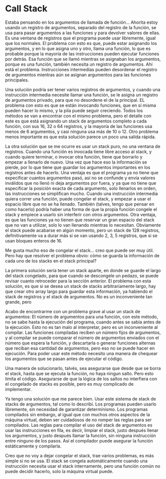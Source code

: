 # Call Stack

Estaba pensando en los argumentos de llamada de función...
Ahorita estoy usando un registro de argumentos, separado del registro de la función, se usa para pasar argumentos a las funciones y para devolver valores de ellas. Es una ventana de registros que el programa puede usar libremente, igual que los normales. El problema con esto es que, puede estar asignando los argumentos, y en lo que asigna uno y otro, llama una función, lo que es probable porque la mayoría de las instrucciones pueden ejecutar funciones por detrás. Esa función que se llamó mientras se asignaban los argumentos, porque es una función, también necesita un registro de argumentos.
Ahí está el problema.
Instrucciones intermedias pueden desordenar el registro de argumentos mientras aún se asignan argumentos para las funciones principales.

Una solución podría ser tener varios registros de argumentos, y cuando una instrucción intermedia necesite llamar una función, se le asigna un registro de argumentos privado, para que no desordene el de la principal. EL problema con esto es que se están invocando funciones, que en sí misma pueden hacer lo mismo, y la pila puede seguir creciendo. Todos los métodos se van a encontrar con el mismo problema, pero el detalle con este es que está asignando un stack de argumentos completo a cada función, con sus 16, 32 o 64 registros, y la mayoría de las funciones usa menos de 6 argumentos, y casi ninguna usa más de 10 o 12.
Otro problema menos importante es que esta solución parece un poco una salida rápida.

La otra solución que se me ocurre es usar un stack puro, no una ventana de registros. Cuando una función es invocada tiene libre acceso al stack, y cuando quiere terminar, o invocar otra función, tiene que borrarlo y empezar a llenarlo de nuevo. Una vez que hace eso la información se pierde, por lo que tiene que guardar los argumentos importantes en los registros antes de hacerlo.
Una ventaja es que el programa ya no tiene que expecificar cuantos argumentos pasó, así no se confunde y envía valores inválidos que no llenó ni deja argumentos por fuera, y ya que no tiene que especificar la posición exacta de cada argumento, solo llenarlos en orden, las instrucciones se simplifican mucho.
Cuando una instrucción intermedia quiera correr una función, puede congelar el stack, y empezar a usar el espacio libre que no se ha llenado. También (talves, tengo que pensar en como hacerlo) podría haber una forma de que la propia función congele el stack y empiece a usarlo sin interferir con otros argumentos.
Otra ventaja, es que las funciones ya no tienen que reservar un gran espacio del stack que no van a utilizar, solo lo van llenando mientras lo necesitan. Obviamente el stack puede acabarse en algún momento, pero un stack de 128 registros, definitivamente va a durar más si se van usando 2, 3, 5 registros, que si se usan bloques enteros de 16.

Me gusta mucho eso de congelar el stack... creo que puede ser muy útil. Pero hay que resolver el problema obvio: cómo se guarda la información de cada uno de los stacks en el stack principal?

La primera solución sería tener un stack aparte, en donde se guarde el largo del stack congelado, para que cuando se descongele un pedazo, se puede revisar cuanto retroceder para la sección anterior. El problema con esta solución, es que si se desea un stack de stacks arbitrariamente largo, hay que crear otro array largo para guardar esta información, ya habiendo el stack de registros y el stack de argumentos. No es un inconveniente tan grande, pero


Acabo de encontrarme con un problema grave al usar un stack de argumentos: El número de argumentos para una función, con este método, no se sabe hasta la ejecución del programa, cuando antes se sabía antes de la ejecución. Esto no es tan malo al interpretar, pero es un inconveniente al compilar. Las funciones compiladas reciben un número fijos de argumentos, y al compilar se puede comparar el número de argumentos enviados con el número que espera la función, y descartarla o generar funciones alternas que reciban esa cantidad de argumentos, pero eso no se puede hacer en ejecución.
Para poder usar este método necesito una manera de chequear los argumentos que se pasan antes de ejecutar el código.

Una manera de solucionarlo, talvés, sea asegurarse que desde que se borra el stack, hasta que se ejecuta la función, no haya ningun salto. Pero esto limita el código. Asegurarse de que la lógica de los saltos no interfiera con el congelado de stacks es posible, pero es muy complicado de implementar.

Ya tengo una solución que me parece bien. Usar este sistema de stack de stacks de argumentos, tal como lo describí. Los programas pueden usarlo libremente, sin necesidad de garantizar determinismo. Los programas compilados sin embargo, al igual que con muchos otros aspectos de la máquina virtual, deben ser cuidadosos de no romper las reglas para ser compilados. Las reglas para compilar el uso del stack de argumentos es usar las instrucciones en fila, es decir, limpiar el stack, justo después llenar los argumentos, y justo después llamar la función, sin ninguna instrucción entre ninguno de los pasos. Así el compilador puede asegurar la función estáticamente y compilarla.

Creo que no voy a dejar congelar el stack, trae varios problemas, es más simple si no se usa. El stack se congela automáticamente cuando una instrucción necesita usar el stack internamente, pero una función común no puede decidir hacerlo, solo la máquina virtual puede.